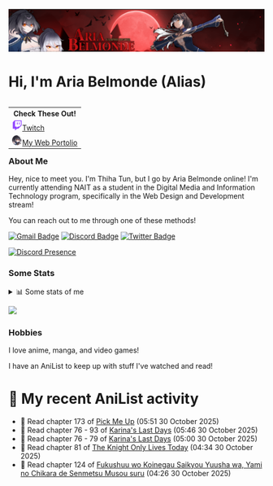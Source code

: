 <img src="img/banner-art.png"></img>

# Hi, I'm Aria Belmonde (Alias)

<table align="right">
<th align="center">Check These Out!</th>
<!-- Twitch -->
 <tr>
    <td>
        <a href="https://www.twitch.tv/ariabelmonde"><img src="img/twitch-icon.png" height="20">Twitch</a>
    </td>
 </tr>
<!-- Website -->
 <tr>
    <td>
        <a href="https://www.ariabelmonde.ca/"><img src="img/profile-icon.png" height="20">My Web Portolio</a>
    </td>
 </tr>
</table>

### About Me
Hey, nice to meet you. I'm Thiha Tun, but I go by Aria Belmonde online! I'm currently attending NAIT as a student in the Digital Media and Information Technology program, specifically in the Web Design and Development stream!


You can reach out to me through one of these methods!

[![Gmail Badge](https://img.shields.io/badge/Gmail-D14836?style=for-the-badge&logo=gmail&logoColor=white)](mailto:ariabelmonde@gmail.com)
[![Discord Badge](https://img.shields.io/badge/Discord-5865F2?style=for-the-badge&logo=discord&logoColor=white)](https://discordapp.com/users/206236479016534017)
[![Twitter Badge](https://img.shields.io/badge/X-000000?style=for-the-badge&logo=x&logoColor=white)](https://x.com/ariabelmonde)

[![Discord Presence](https://lanyard.cnrad.dev/api/206236479016534017)](https://discord.com/users/206236479016534017)

### Some Stats
<details>
  <summary>📊 Some stats of me</summary>
  
![My github stats!](https://github-readme-stats.vercel.app/api?username=falloffyourhorse&show_icons=true&theme=radical&custom_title=My%20Github%20Stats:&line_height=33&include_all_commits=true) 
![My top langauges](https://github-readme-stats.vercel.app/api/top-langs?username=falloffyourhorse&show_icons=true&theme=radical&custom_title=My%20most%20used%20languages:&layout=compact&card_width=445) 
</details>

![](https://komarev.com/ghpvc/?username=FallOffYourHorse&color=8b0000)

### Hobbies
I love anime, manga, and video games! 

I have an AniList to keep up with stuff I've watched and read!

# 🌸 My recent AniList activity

<!-- ANILIST_ACTIVITY:start -->

-   📖 Read chapter 173 of [Pick Me Up](https://anilist.co/manga/159441) (05:51 30 October 2025)
-   📖 Read chapter 76 - 93 of [Karina's Last Days](https://anilist.co/manga/142253) (05:46 30 October 2025)
-   📖 Read chapter 76 - 79 of [Karina's Last Days](https://anilist.co/manga/142253) (05:00 30 October 2025)
-   📖 Read chapter 81 of [The Knight Only Lives Today](https://anilist.co/manga/177706) (04:34 30 October 2025)
-   📖 Read chapter 124 of [Fukushuu wo Koinegau Saikyou Yuusha wa, Yami no Chikara de Senmetsu Musou suru](https://anilist.co/manga/107780) (04:26 30 October 2025)

<!-- ANILIST_ACTIVITY:end -->

